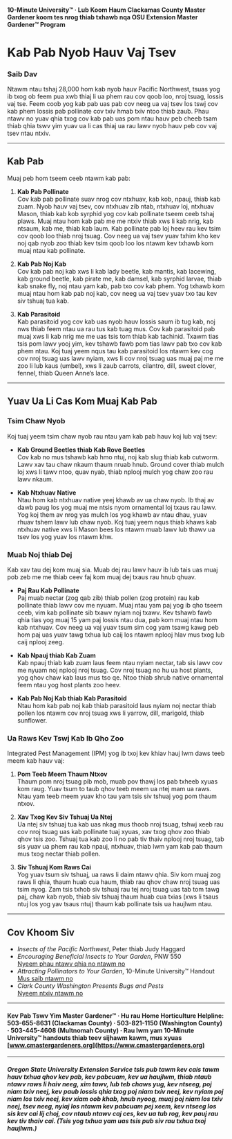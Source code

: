 #### 10-Minute University™ · Lub Koom Haum Clackamas County Master Gardener koom tes nrog thiab txhawb nqa OSU Extension Master Gardener™ Program

# Kab Pab Nyob Hauv Vaj Tsev

### Saib Dav

Ntawm ntau tshaj 28,000 hom kab nyob hauv Pacific Northwest, tsuas yog ib txog ob feem pua xwb thiaj li ua phem rau cov qoob loo, nroj tsuag, lossis vaj tse. Feem coob yog kab pab uas pab cov neeg ua vaj tsev los tswj cov kab phem lossis pab pollinate cov txiv hmab txiv ntoo thiab zaub. Phau ntawv no yuav qhia txog cov kab pab uas pom ntau hauv peb cheeb tsam thiab qhia tswv yim yuav ua li cas thiaj ua rau lawv nyob hauv peb cov vaj tsev ntau ntxiv.

---

## Kab Pab

Muaj peb hom tseem ceeb ntawm kab pab:

1. **Kab Pab Pollinate**  
   Cov kab pab pollinate suav nrog cov ntxhuav, kab kob, npauj, thiab kab zuam. Nyob hauv vaj tsev, cov ntxhuav zib ntab, ntxhuav loj, ntxhuav Mason, thiab kab kob syrphid yog cov kab pollinate tseem ceeb tshaj plaws. Muaj ntau hom kab pab me me ntxiv thiab xws li kab nrig, kab ntsaum, kab me, thiab kab laum. Kab pollinate pab loj heev rau kev tsim cov qoob loo thiab nroj tsuag. Cov neeg ua vaj tsev yuav txhim kho kev noj qab nyob zoo thiab kev tsim qoob loo los ntawm kev txhawb kom muaj ntau kab pollinate.

2. **Kab Pab Noj Kab**  
   Cov kab pab noj kab xws li kab lady beetle, kab mantis, kab lacewing, kab ground beetle, kab pirate me, kab damsel, kab syrphid larvae, thiab kab snake fly, noj ntau yam kab, pab txo cov kab phem. Yog txhawb kom muaj ntau hom kab pab noj kab, cov neeg ua vaj tsev yuav txo tau kev siv tshuaj tua kab.

3. **Kab Parasitoid**  
   Kab parasitoid yog cov kab uas nyob hauv lossis saum ib tug kab, noj nws thiab feem ntau ua rau tus kab tuag mus. Cov kab parasitoid pab muaj xws li kab nrig me me uas tsis tom thiab kab tachinid. Txawm tias tsis pom lawv yooj yim, kev tshawb fawb pom tias lawv pab txo cov kab phem ntau. Koj tuaj yeem nqus tau kab parasitoid los ntawm kev cog cov nroj tsuag uas lawv nyiam, xws li cov nroj tsuag uas muaj paj me me zoo li lub kaus (umbel), xws li zaub carrots, cilantro, dill, sweet clover, fennel, thiab Queen Anne’s lace.

---

## Yuav Ua Li Cas Kom Muaj Kab Pab

### Tsim Chaw Nyob

Koj tuaj yeem tsim chaw nyob rau ntau yam kab pab hauv koj lub vaj tsev:

- **Kab Ground Beetles thiab Kab Rove Beetles**  
  Cov kab no mus tshawb kab hmo ntuj, noj kab slug thiab kab cutworm. Lawv xav tau chaw nkaum thaum nruab hnub. Ground cover thiab mulch loj xws li tawv ntoo, quav nyab, thiab nplooj mulch yog chaw zoo rau lawv nkaum.

- **Kab Ntxhuav Native**  
  Ntau hom kab ntxhuav native yeej khawb av ua chaw nyob. Ib thaj av dawb paug los yog muaj me ntsis nyom ornamental loj txaus rau lawv. Yog koj them av nrog yas mulch los yog khawb av ntau dhau, yuav rhuav tshem lawv lub chaw nyob. Koj tuaj yeem nqus thiab khaws kab ntxhuav native xws li Mason bees los ntawm muab lawv lub thawv ua tsev los yog yuav los ntawm khw.

### Muab Noj thiab Dej

Kab xav tau dej kom muaj sia. Muab dej rau lawv hauv ib lub tais uas muaj pob zeb me me thiab ceev faj kom muaj dej txaus rau hnub qhuav.

- **Paj Rau Kab Pollinate**  
  Paj muab nectar (zog qab zib) thiab pollen (zog protein) rau kab pollinate thiab lawv cov me nyuam. Muaj ntau yam paj yog ib qho tseem ceeb, vim kab pollinate sib txawv nyiam noj txawv. Kev tshawb fawb qhia tias yog muaj 15 yam paj lossis ntau dua, pab kom muaj ntau hom kab ntxhuav. Cov neeg ua vaj yuav tsum sim cog yam tsawg kawg peb hom paj uas yuav tawg txhua lub caij los ntawm nplooj hlav mus txog lub caij nplooj zeeg.

- **Kab Npauj thiab Kab Zuam**  
  Kab npauj thiab kab zuam laus feem ntau nyiam nectar, tab sis lawv cov me nyuam noj nplooj nroj tsuag. Cov nroj tsuag no hu ua host plants, yog qhov chaw kab laus mus tso qe. Ntoo thiab shrub native ornamental feem ntau yog host plants zoo heev.

- **Kab Pab Noj Kab thiab Kab Parasitoid**  
  Ntau hom kab pab noj kab thiab parasitoid laus nyiam noj nectar thiab pollen los ntawm cov nroj tsuag xws li yarrow, dill, marigold, thiab sunflower.

### Ua Raws Kev Tswj Kab Ib Qho Zoo

Integrated Pest Management (IPM) yog ib txoj kev khiav hauj lwm daws teeb meem kab hauv vaj:

1. **Pom Teeb Meem Thaum Ntxov**  
   Thaum pom nroj tsuag pib mob, muab pov thawj los pab txheeb xyuas kom raug. Yuav tsum to taub qhov teeb meem ua ntej mam ua raws. Ntau yam teeb meem yuav kho tau yam tsis siv tshuaj yog pom thaum ntxov.

2. **Xav Txog Kev Siv Tshuaj Ua Ntej**  
   Ua ntej siv tshuaj tua kab uas nkag mus thoob nroj tsuag, tshwj xeeb rau cov nroj tsuag uas kab pollinate tuaj xyuas, xav txog qhov zoo thiab qhov tsis zoo. Tshuaj tua kab zoo li no pab tiv thaiv nplooj nroj tsuag, tab sis yuav ua phem rau kab npauj, ntxhuav, thiab lwm yam kab pab thaum mus txog nectar thiab pollen.

3. **Siv Tshuaj Kom Raws Cai**  
   Yog yuav tsum siv tshuaj, ua raws li daim ntawv qhia. Siv kom muaj zog raws li qhia, thaum huab cua haum, thiab rau qhov chaw nroj tsuag uas tsim nyog. Zam tsis txhob siv tshuaj rau tej nroj tsuag uas tab tom tawg paj, chaw kab nyob, thiab siv tshuaj thaum huab cua txias (xws li tsaus ntuj los yog yav tsaus ntuj) thaum kab pollinate tsis ua haujlwm ntau.

---

## Cov Khoom Siv

- *Insects of the Pacific Northwest*, Peter thiab Judy Haggard
- *Encouraging Beneficial Insects to Your Garden*, PNW 550  
  [Nyeem phau ntawv qhia no ntawm no](http://ir.library.oregonstate.edu/xmlui/bitstream/handle/1957/38715/pnw550.pdf)
- *Attracting Pollinators to Your Garden*, 10-Minute University™ Handout  
  [Mus saib ntawm no](https://www.cmastergardeners.org)
- *Clark County Washington Presents Bugs and Pests*  
  [Nyeem ntxiv ntawm no](http://www.co.clark.wa.us/recycle/documents/BadBugs.pdf)

---

#### Kev Pab Tswv Yim Master Gardener™ · Hu rau Home Horticulture Helpline: 503-655-8631 (Clackamas County) · 503-821-1150 (Washington County) · 503-445-4608 (Multnomah County) · Rau lwm yam 10-Minute University™ handouts thiab teev sijhawm kawm, mus xyuas [www.cmastergardeners.org](https://www.cmastergardeners.org)

---

##### Oregon State University Extension Service tsis pub tawm kev cais tawm hauv txhua qhov kev pab, kev pabcuam, kev ua haujlwm, thiab ntaub ntawv raws li haiv neeg, xim tawv, lub teb chaws yug, kev ntseeg, poj niam txiv neej, kev paub lossis qhia txog poj niam txiv neej, kev nyiam poj niam los txiv neej, kev xiam oob khab, hnub nyoog, muaj poj niam los txiv neej, tsev neeg, nyiaj los ntawm kev pabcuam pej xeem, kev ntseeg los sis kev cai lij choj, cov ntaub ntawv caj ces, kev ua tub rog, kev pauj rau kev tiv thaiv cai. (Tsis yog txhua yam uas tsis pub siv rau txhua txoj haujlwm.)
